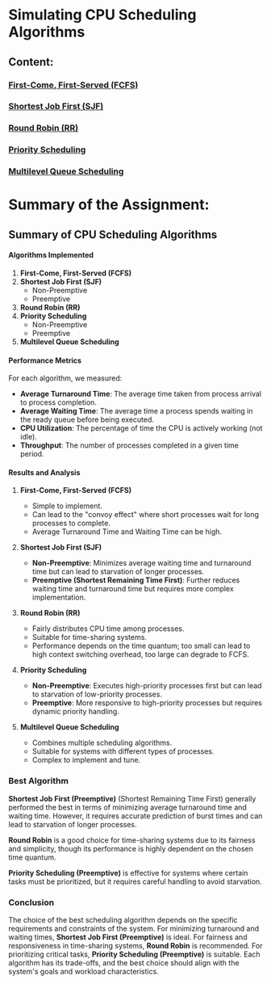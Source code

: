 ﻿# Simulating CPU Scheduling Algorithms

## Content:

### [First-Come, First-Served (FCFS)](https://github.com/pwpx/Simulating-CPU-Scheduling-Algorithms/blob/78226c0061e53be58a41ac6655e0be0a9b833abe/ConsoleApp1/md/FCFS.md)
### [Shortest Job First (SJF)](https://github.com/pwpx/Simulating-CPU-Scheduling-Algorithms/blob/78226c0061e53be58a41ac6655e0be0a9b833abe/ConsoleApp1/md/SJF.md)
### [Round Robin (RR)](https://github.com/pwpx/Simulating-CPU-Scheduling-Algorithms/blob/78226c0061e53be58a41ac6655e0be0a9b833abe/ConsoleApp1/md/RR.md)
### [Priority Scheduling](https://github.com/pwpx/Simulating-CPU-Scheduling-Algorithms/blob/78226c0061e53be58a41ac6655e0be0a9b833abe/ConsoleApp1/md/PriorityScheduling.md)
### [Multilevel Queue Scheduling](https://github.com/pwpx/Simulating-CPU-Scheduling-Algorithms/blob/78226c0061e53be58a41ac6655e0be0a9b833abe/ConsoleApp1/md/MQScheduling.md)

# Summary of the Assignment:

## Summary of CPU Scheduling Algorithms

#### Algorithms Implemented
1. **First-Come, First-Served (FCFS)**
2. **Shortest Job First (SJF)**
   - Non-Preemptive
   - Preemptive
3. **Round Robin (RR)**
4. **Priority Scheduling**
   - Non-Preemptive
   - Preemptive
5. **Multilevel Queue Scheduling**

#### Performance Metrics
For each algorithm, we measured:
- **Average Turnaround Time**: The average time taken from process arrival to process completion.
- **Average Waiting Time**: The average time a process spends waiting in the ready queue before being executed.
- **CPU Utilization**: The percentage of time the CPU is actively working (not idle).
- **Throughput**: The number of processes completed in a given time period.

#### Results and Analysis
1. **First-Come, First-Served (FCFS)**
   - Simple to implement.
   - Can lead to the "convoy effect" where short processes wait for long processes to complete.
   - Average Turnaround Time and Waiting Time can be high.

2. **Shortest Job First (SJF)**
   - **Non-Preemptive**: Minimizes average waiting time and turnaround time but can lead to starvation of longer processes.
   - **Preemptive (Shortest Remaining Time First)**: Further reduces waiting time and turnaround time but requires more complex implementation.

3. **Round Robin (RR)**
   - Fairly distributes CPU time among processes.
   - Suitable for time-sharing systems.
   - Performance depends on the time quantum; too small can lead to high context switching overhead, too large can degrade to FCFS.

4. **Priority Scheduling**
   - **Non-Preemptive**: Executes high-priority processes first but can lead to starvation of low-priority processes.
   - **Preemptive**: More responsive to high-priority processes but requires dynamic priority handling.

5. **Multilevel Queue Scheduling**
   - Combines multiple scheduling algorithms.
   - Suitable for systems with different types of processes.
   - Complex to implement and tune.

### Best Algorithm
**Shortest Job First (Preemptive)** (Shortest Remaining Time First) generally performed the best in terms of minimizing average turnaround time and waiting time. However, it requires accurate prediction of burst times and can lead to starvation of longer processes.

**Round Robin** is a good choice for time-sharing systems due to its fairness and simplicity, though its performance is highly dependent on the chosen time quantum.

**Priority Scheduling (Preemptive)** is effective for systems where certain tasks must be prioritized, but it requires careful handling to avoid starvation.

### Conclusion
The choice of the best scheduling algorithm depends on the specific requirements and constraints of the system. For minimizing turnaround and waiting times, **Shortest Job First (Preemptive)** is ideal. For fairness and responsiveness in time-sharing systems, **Round Robin** is recommended. For prioritizing critical tasks, **Priority Scheduling (Preemptive)** is suitable. Each algorithm has its trade-offs, and the best choice should align with the system's goals and workload characteristics.
